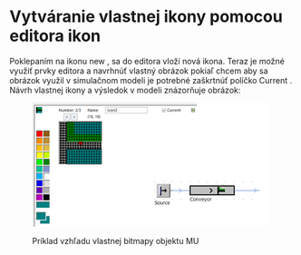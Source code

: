 # Vytváranie vlastnej ikony pomocou editora ikon

Poklepaním na ikonu new , sa do editora vloží nová ikona. Teraz je možné využiť prvky editora a navrhnúť vlastný obrázok pokiaľ chcem aby sa obrázok využil v simulačnom modeli je potrebné zaškrtnúť políčko Current . Návrh vlastnej ikony a výsledok v modeli znázorňuje obrázok:

<figure><img src="../.gitbook/assets/bitmapaMU.png" alt=""><figcaption><p>Príklad vzhľadu vlastnej bitmapy objektu MU</p></figcaption></figure>

